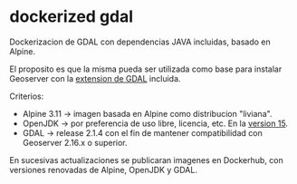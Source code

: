 # dockerized gdal
Dockerizacion de GDAL con dependencias JAVA incluidas, basado en Alpine.

El proposito es que la misma pueda ser utilizada como base para instalar Geoserver con la [extension de GDAL](https://docs.geoserver.org/stable/en/user/data/raster/gdal.html) incluida.

Criterios:

- Alpine 3.11 -> imagen basada en Alpine como distribucion "liviana".
- OpenJDK -> por preferencia de uso libre, licencia, etc. En la [version 15](https://openjdk.java.net/projects/jdk/15/).
- GDAL -> release 2.1.4 con el fin de mantener compatibilidad con Geoserver 2.16.x o superior.

En sucesivas actualizaciones se publicaran imagenes en Dockerhub, con versiones renovadas de Alpine, OpenJDK y GDAL.